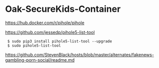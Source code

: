 # Oak-SecureKids-Container

https://hub.docker.com/r/pihole/pihole


https://github.com/jessedp/pihole5-list-tool

     $ sudo pip3 install pihole5-list-tool --upgrade
     $ sudo pihole5-list-tool
     
https://github.com/StevenBlack/hosts/blob/master/alternates/fakenews-gambling-porn-social/readme.md
